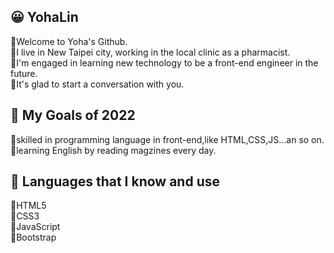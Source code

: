 

<!--
**YohaLin/YohaLin** is a ✨ _special_ ✨ repository because its `README.md` (this file) appears on your GitHub profile.

Here are some ideas to get you started:

- 🔭 I’m currently working on ...
- 🌱 I’m currently learning ...
- 👯 I’m looking to collaborate on ...
- 🤔 I’m looking for help with ...
- 💬 Ask me about ...
- 📫 How to reach me: ...
- 😄 Pronouns: ...
- ⚡ Fun fact: ...
-->

## 😀 YohaLin
🌟Welcome to Yoha's Github.  <br>
🌟I live in New Taipei city, working in the local clinic as a pharmacist. <br>
🌟I'm engaged in learning new technology to be a front-end engineer in the future.<br>
🌟It's glad to start a conversation with you.<br>

## 🎉 My Goals of 2022
🌟skilled in programming language in front-end,like HTML,CSS,JS...an so on.<br>
🌟learning English by reading magzines every day.

## 🧠 Languages that I know and use
🌟HTML5<br>
🌟CSS3<br>
🌟JavaScript<br>
🌟Bootstrap<br>
